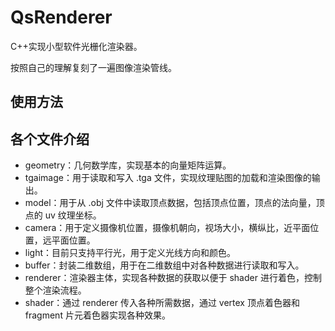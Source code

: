 # QsRenderer
C++实现小型软件光栅化渲染器。

按照自己的理解复刻了一遍图像渲染管线。



## 使用方法





## 各个文件介绍

- geometry：几何数学库，实现基本的向量矩阵运算。
- tgaimage：用于读取和写入 .tga 文件，实现纹理贴图的加载和渲染图像的输出。
- model：用于从 .obj 文件中读取顶点数据，包括顶点位置，顶点的法向量，顶点的 uv 纹理坐标。
- camera：用于定义摄像机位置，摄像机朝向，视场大小，横纵比，近平面位置，远平面位置。
- light：目前只支持平行光，用于定义光线方向和颜色。
- buffer：封装二维数组，用于在二维数组中对各种数据进行读取和写入。
- renderer：渲染器主体，实现各种数据的获取以便于 shader 进行着色，控制整个渲染流程。
- shader：通过 renderer 传入各种所需数据，通过 vertex 顶点着色器和 fragment 片元着色器实现各种效果。















